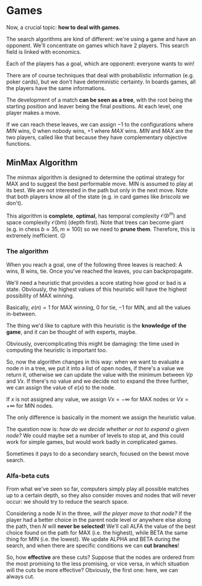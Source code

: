 # Games

Now, a crucial topic: **how to deal with games**.

The search algorithms are kind of different: we're using a game and have an opponent. We'll concentrate on games which have 2 players. This search field is linked with economics.

Each of the players has a goal, which are opponent: everyone wants to win!

There are of course techniques that deal with probabilistic information (e.g. poker cards), but we don't have deterministic certainty. In boards games, all the players have the same informations. 

The development of a match **can be seen as a tree**, with the root being the starting position and leaver being the final positions. At each level, one player makes a move. 

If we can reach these leaves, we can assign $-1$ to the configurations where $MIN$ wins, $0$ when nobody wins, $+1$ where $MAX$ wins. $MIN$ and $MAX$ are the two players, called like that because they have complementary objective functions. 

## MinMax Algorithm

The minmax algorithm is designed to determine the optimal strategy for MAX and to suggest the best performable move. MIN is assumed to play at its best. We are not interested in the path but only in the next move. Note that both players know all of the state (e.g. in card games like *briscola* we don't).

This algorithm is **complete**, **optimal**, has temporal complexity $\mathcal{O}(b^m)$ and space complexity $\mathcal{O}(bm)$ (depth first). Note that trees can become giant (e.g. in chess $b\approx 35, m \approx 100$) so we need to **prune them**. Therefore, this is extremely inefficient. 😔

### The algorithm

When you reach a goal, one of the following three leaves is reached: A wins, B wins, tie. Once you've reached the leaves, you can backpropagate.

We'll need a heuristic that provides a score stating how good or bad is a state. Obviously, the highest values of this heuristic will have the highest possibility of MAX winning.

Basically, $e(n)=1$ for MAX winning, $0$ for tie, $-1$ for MIN, and all the values in-between.

The thing we'd like to capture with this heuristic is the **knowledge of the game**, and it can be thought of with experts, maybe.

Obviously, overcomplicating this might be damaging: the time used in computing the heuristic is important too.

So, now the algorithm changes in this way: when we want to evaluate a node $n$ in a tree, we put it into a list of open nodes, if there's a value we return it, otherwise we can update the value with the minimum between $Vp$ and $Vx$. If there's no value and we decide not to expand the three further, we can assign the value of $e(x)$ to the node.

If $x$ is not assigned any value, we assign $Vx=-\infty$ for MAX nodes or $Vx=+\infty$ for MIN nodes.

The only difference is basically in the moment we assign the heuristic value.

The question now is: *how do we decide whether or not to expand a given node?* We could maybe set a number of levels to stop at, and this could work for simple games, but would work badly in complicated games.

Sometimes it pays to do a secondary search, focused on the bewst move search. 

### Alfa-beta cuts

From what we've seen so far, computers simply play all possible matches up to a certain depth, so they also consider moves and nodes that will never occur: we should try to reduce the search space.

Considering a node $N$ in the three, *will the player move to that node?* If the player had a better choice in the parent node level or anywhere else along the path, then $N$ will **never be selected!** We'll call ALFA the value of the best choice found on the path for MAX (i.e. the highest), while BETA the same thing for MIN (i.e. the lowest). We update ALPHA and BETA during the search, and when there are specific conditions we can **cut branches**!

So, how **effective** are these cuts? Suppose that the nodes are ordered from the most promising to the less promising, or vice versa, in which situation will the cuts be more effective? Obviously, the first one: here, we can always cut.



